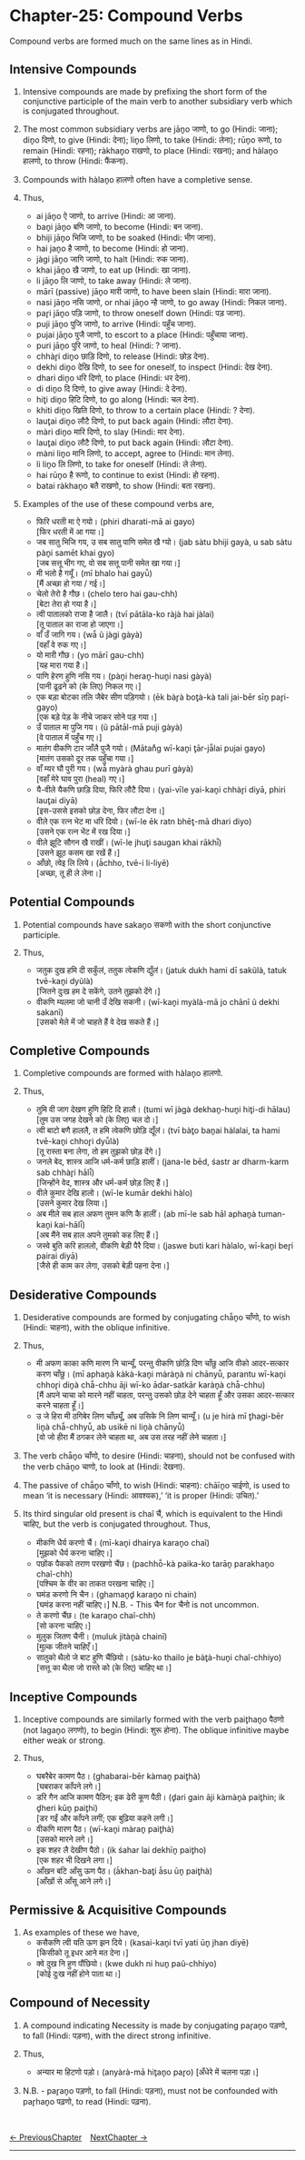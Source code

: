 # Chapter-25: Compound Verbs
Compound verbs are formed much on the same lines as in Hindi.

## Intensive Compounds

1. Intensive compounds are made by prefixing the short form of the conjunctive participle of the main verb to another subsidiary verb which is conjugated throughout.

2. The most common subsidiary verbs are jān̥o जाणो, to go (Hindi: जाना); din̥o दिणो, to give (Hindi: देना); lin̥o लिणो, to take (Hindi: लेना); rūn̥o रूणो, to remain (Hindi: रहना); ràkhan̥o राखणो, to place (Hindi: रखना); and hàlan̥o हालणो, to throw (Hindi: फैंकना).

3. Compounds with hàlan̥o हालणो often have a completive sense.

4. Thus,
   - ai jān̥o ऐ जाणो, to arrive (Hindi: आ जाना).
   - ban̥i jān̥o बणि जाणो, to become (Hindi: बन जाना).
   - bhiji jān̥o भिजि जाणो, to be soaked (Hindi: भीग जाना).
   - hai jan̥o है जाणो, to become (Hindi: हो जाना).
   - jàgi jān̥o जागि जाणो, to halt (Hindi: रुक जाना).
   - khai jān̥o खै जाणो, to eat up (Hindi: खा जाना).
   - li jān̥o लि जाणो, to take away (Hindi: ले जाना).
   - mārī (passive) jān̥o मारी जाणो, to have been slain (Hindi: मारा जाना).
   - nasi jān̥o नसि जाणो, or nhai jān̥o न्है जाणो, to go away (Hindi: निकल जाना).
   - par̥i jān̥o पड़ि जाणो, to throw oneself down (Hindi: पड़ जाना).
   - puji jān̥o पुजि जाणो, to arrive (Hindi: पहुँच जाना).
   - pujai jān̥o पुजै जाणो, to escort to a place (Hindi: पहुँचाया जाना).
   - puri jān̥o पुरि जाणो, to heal (Hindi: ? जाना).
   - chhàr̥i din̥o छाड़ि दिणो, to release (Hindi: छोड़ देना).
   - dekhi din̥o देखि दिणो, to see for oneself, to inspect (Hindi: देख देना).
   - dhari din̥o धरि दिणो, to place (Hindi: धर देना).
   - di din̥o दि दिणो, to give away (Hindi: दे देना).
   - hit̥i din̥o हिटि दिणो, to go along (Hindi: चल देना).
   - khiti din̥o खिति दिणो, to throw to a certain place (Hindi: ? देना).
   - laut̥ai din̥o लौटै दिणो, to put back again (Hindi: लौटा देना).
   - màri din̥o मारि दिणो, to slay (Hindi: मार देना).
   - laut̥ai din̥o लौटै दिणो, to put back again (Hindi: लौटा देना).
   - màni lin̥o मानि लिणो, to accept, agree to (Hindi: मान लेना).
   - li lin̥o लि लिणो, to take for oneself (Hindi: ले लेना).
   - hai rūn̥o है रूणो, to continue to exist (Hindi: हो रहना).
   - batai ràkhan̥o बतै राखणो, to show (Hindi: बता रखना).

5. Examples of the use of these compound verbs are,
   - फिरि धरती मा ऐ गयो। (phiri dharati-mā ai gayo)<br>
   [फिर धरती में आ गया।]
   - जब सातु भिजि गय, उ सब सातु पाणि समेत खै ग्यो। (jab sàtu bhiji gayà, u sab sàtu pàn̥i samēt khai gyo)<br>
   [जब सत्तू भीग गए, वो सब सत्तू पानी समेत खा गया।]
   - मी भलो है गयूँ। (mī bhalo hai gayū̃)<br>
   [मैं अच्छा हो गया / गई।]
   - चेलो तेरो है गौछ। (chelo tero hai gau-chh)<br>
   [बेटा तेरा हो गया है।]
   - त्वी पातालको राजा है जालै। (tvī pātāla-ko ràjà hai jàlai)<br>
   [तू पाताल का राजा हो जाएगा।]
   - वाँ उँ जागि गय। (wā̃ ũ jàgi gàyà)<br>
   [वहाँ वे रुक गए।]
   - यो मारी गौछ। (yo mārī gau-chh)<br>
   [यह मारा गया है।]
   - पाणि हेरण हुणि नसि गय। (pàn̥i heran̥-hun̥i nasi gàyà)<br>
   [पानी ढूढने को (के लिए) निकल गए।]
   - एक बड़ा बोटका तलि जैबेर सीण पड़िगयो। (ēk bàr̥à bot̥à-kà tali jai-bēr sīn̥ par̥i-gayo)<br>
   [एक बड़े पेड़ के नीचे जाकर सोने पड़ गया।]
   - उँ पाताल मा पुजि गय। (ũ pātāl-mā puji gàyà)<br>
   [वे पाताल में पहुँच गए।]
   - मातंग वीकणि टार जाँलै पुजै गयो। (Mātan̊g wī-kan̥i t̥ār-jā̃lai pujai gayo)<br>
   [मातंग उसको दूर तक पहुँचा गया।]
   - वाँ म्यर घौ पुरी गय। (wā̃ myàrà ghau purī gàyà)<br>
   [वहाँ मेरे घाव पुरा (heal) गए।]
   - यै-वीले यैकणि छाड़ि दिया, फिरि लौटै दिया। (yai-vīle yai-kan̥i chhàr̥i diyā, phiri laut̥ai diyā)<br>
   [इस-उससे इसको छोड़ देना, फिर लौटा देना।]
   - वीले एक रत्न भेट मा धरि दियो। (wī-le ēk ratn bhēt̥-mā dhari diyo)<br>
   [उसने एक रत्न भेंट में रख दिया।]
   - वीले झूटि सौगन खै राखीं। (wī-le jhut̥i saugan khai rākhī̃)<br>
   [उसने झूठ कसम खा रखें हैं।]
   - आँछो, त्वेइ लि लिये। (à̃chho, tvē-i li-liyē)<br>
   [अच्छा, तू ही ले लेना।]

## Potential Compounds

1. Potential compounds have sakan̥o सकणो with the short conjunctive participle.

2. Thus,
   - जतुक दुख हमि दी सकुँलऺ, ततुक त्वेकणि द्युँलऺ। (jatuk dukh hami dī sakũlà, tatuk tvē-kan̥i dyũlà)<br>
   [जितने दुःख हम दे सकेंगे, उतने तुझको देंगे।]
   - वीकणि म्यलमा जो चानी उँ देखि सकनी। (wī-kan̥i myàlà-mā jo chānī ũ dekhi sakanī)<br>
   [उसको मेले में जो चाहते हैं वे देख सकते हैं।]

## Completive Compounds

1. Completive compounds are formed with hàlan̥o हालणो.

2. Thus,
   - तुमि वी जाग देखण हुणि हिटि दि हालौ। (tumi wī jàgà dekhan̥-hun̥i hit̥i-di hālau)<br>
   [तुम उस जगह देखने को (के लिए) चल दो।]
   - त्वी बाटो बणै हाललै, त हमि त्वेकणि छोड़ि द्यूँलऺ। (tvī bàt̥o ban̥ai hàlalai, ta hami tvē-kan̥i chhor̥i dyū̃là)<br>
   [तू रास्ता बना लेगा, तो हम तुझको छोड़ देंगे।]
   - जनले बेद, शास्त्र आजि धर्म-कर्म छाड़ि हालीं। (jana-le bēd, śastr ar dharm-karm sab chhàr̥i hālī̃)<br>
   [जिन्होंने वेद, शास्त्र और धर्म-कर्म छोड़ लिए हैं।]
   - वीले कुमार देखि हालो। (wī-le kumār dekhi hàlo)<br>
   [उसने कुमार देख लिया।]
   - अब मीले सब हाल अफण तुमन कणि कै हालीं। (ab mī-le sab hāl aphan̥à tuman-kan̥i kai-hālī̃)<br>
   [अब मैंने सब हाल अपने तुमको कह लिए हैं।]
   - जस्वे बुति करि हाललो, वीकणि बेड़ी पैरै दिया। (jaswe buti kari hàlalo, wī-kan̥i ber̥i pairai diyā)<br>
   [जैसे ही काम कर लेगा, उसको बेड़ी पहना देना।]

## Desiderative Compounds

1. Desiderative compounds are formed by conjugating chā̃n̥o चाँणो, to wish (Hindi: चाहना), with the oblique infinitive.

2. Thus,
   - मी अफण काका कणि मारण नि चान्यूँ, परन्तु वीकणि छोड़ि दिण चाँछु आजि वीको आदर-सत्कार करण चाँछु। (mī aphan̥à kàkà-kan̥i màràn̥à ni chānyū̃, parantu wī-kan̥i chhor̥i din̥à chā̃-chhu āji wī-ko ādar-satkār karàn̥à chā̃-chhu)<br>
   [मैं अपने चाचा को मारने नहीं चाहता, परन्तु उसको छोड़ देने चाहता हूँ और उसका आदर-सत्कार करने चाहता हूँ।]
   - उ जे हिरा मी ठगिबेर लिण चाँछ्यूँ, अब उसिके नि लिण चान्यूँ। (u je hirà mī t̥hagi-bēr lin̥à chā̃-chhyū̃, ab usikē ni lin̥à chānyū̃)<br>
   [वो जो हीरा मैं ठगकर लेने चाहता था, अब उस तरह नहीं लेने चाहता।]

3. The verb chā̃n̥o चाँणो, to desire (Hindi: चाहना), should not be confused with the verb chān̥o चाणो, to look at (Hindi: देखना).

4. The passive of chā̃n̥o चाँणो, to wish (Hindi: चाहना): chāīn̥o चाईणो, is used to mean ‘it is necessary (Hindi: आवश्यक),’ ‘it is proper (Hindi: उचित).’

5. Its third singular old present is chaĩ चैं, which is equivalent to the Hindi चाहिए, but the verb is conjugated throughout. Thus,
   - मीकणि धैर्य करणो चैं। (mī-kan̥i dhairya karan̥o chaĩ)<br>
   [मुझको धैर्य करना चाहिए।]
   - पछोंक पैकको तराण परखणो चैंछ। (pachhō̃-kà paika-ko tarān̥ parakhan̥o chaĩ-chh)<br>
   [पश्चिम के वीर का ताकत परखना चाहिए।]
   - घमंड करणो नि चैन। (ghaman̥d̥ karan̥o ni chain)<br>
   [घमंड करना नहीं चाहिए।] N.B. - This चैन for चैनो is not uncommon.
   - ते करणो चैंछ। (te karan̥o chaĩ-chh)<br>
   [सो करना चाहिए।]
   - मुलुक जितण चैनी। (muluk jitàn̥à chainī)<br>
   [मुल्क जीतने चाहिएँ।]
   - सातुको थैलो जे बाट हुणि चैंछियो। (sàtu-ko thailo je bàt̥à-hun̥i chaĩ-chhiyo)<br>
   [सत्तू का थैला जो रास्ते को (के लिए) चाहिए था।]

## Inceptive Compounds

1. Inceptive compounds are similarly formed with the verb pait̥han̥o पैठणो (not lagan̥o लगणो), to begin (Hindi: शुरू होना). The oblique infinitive maybe either weak or strong.

2. Thus,
   - घबरैबेर कामण पैठ। (ghabarai-bēr kàman̥ pait̥hà)<br>
   [घबराकर काँपने लगे।]
   - डरि गैन आजि कामण पैठिन; इक ढेरी कूण पैठी। (d̥ari gain āji kàmàn̥à pait̥hin; ik d̥heri kūn̥ pait̥hi)<br>
   [डर गईं और काँपने लगीं; एक बुढ़िया कहने लगी।]
   - वीकणि मारण पैठ। (wī-kan̥i màran̥ pait̥hà)<br>
   [उसको मारने लगे।]
   - इक शहर लै देखीण पैठो। (ik śahar lai dekhīn̥ pait̥ho)<br>
   [एक शहर भी दिखने लगा।]
   - आँखन बटि आँसु ऊण पैठ। (à̃khan-bat̥i à̃su ūn̥ pait̥hà)<br>
   [आँखों से आँसू आने लगे।]

## Permissive & Acquisitive Compounds

1. As examples of these we have,
   - कसैकणि त्वी यति ऊण झन दिये। (kasai-kan̥i tvī yati ūn̥ jhan diyē)<br>
   [किसीको तू इधर आने मत देना।]
   - क्वे दुख नि हुण पौंछियो। (kwe dukh ni hun̥ paũ-chhiyo)<br>
   [कोई दुःख नहीं होने पाता था।]

## Compound of Necessity

1. A compound indicating Necessity is made by conjugating par̥an̥o पड़णो, to fall (Hindi: पड़ना), with the direct strong infinitive.

2. Thus,
   - अन्यार मा हिटणो पड़ो। (anyàrà-mā hit̥an̥o par̥o)
   [अँधेरे में चलना पड़ा।]

3. N.B. - par̥an̥o पड़णो, to fall (Hindi: पड़ना), must not be confounded with par̥han̥o पढ़णो, to read (Hindi: पढ़ना).

<br>

[<- PreviousChapter](/major/24_PassivesCausals.md) &ensp; [NextChapter ->](https://pages.github.com/)

---